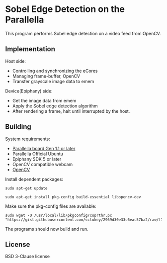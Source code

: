 Sobel Edge Detection on the Parallella
======================================

This program performs Sobel edge detection on a video feed from OpenCV.


## Implementation

Host side:

* Controlling and synchronizing the eCores
* Managing frame-buffer, OpenCV
* Transfer grayscale image data to emem

Device(Epiphany) side:

* Get the image data from emem
* Apply the Sobel edge detection algorithm
* After rendering a frame, halt until interrupted by the host.

## Building

System requirements:

* [Parallella board Gen 1.1 or later](http://www.parallella.org/)
* Parallella Official Ubuntu
* Epiphany SDK 5 or later
* OpenCV compatible webcam
* [OpenCV](http://opencv.org)

Install dependent packages:

    sudo apt-get update

    sudo apt-get install pkg-config build-essential libopencv-dev

Make sure the pkg-config files are available:

    sudo wget -O /usr/local/lib/pkgconfig/coprthr.pc "https://gist.githubusercontent.com/sclukey/2969d30e33c6eac57ba2/raw/f749fbbf9a804b5e46849dbfe15e484a11f9d10b/coprthr.pc"

The programs should now build and run.

## License

BSD 3-Clause license
